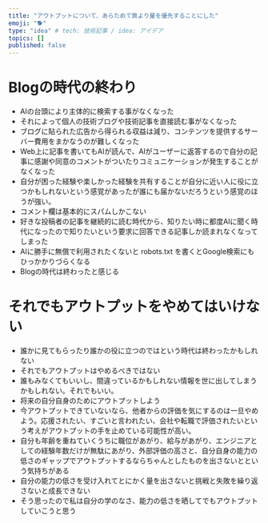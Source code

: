 ```yaml
---
title: "アウトプットについて、あらためて質より量を優先することにした"
emoji: "🐕"
type: "idea" # tech: 技術記事 / idea: アイデア
topics: []
published: false
---
```


# Blogの時代の終わり

- AIの台頭により主体的に検索する事がなくなった
- それによって個人の技術ブログや技術記事を直接読む事がなくなった
- ブログに貼られた広告から得られる収益は減り、コンテンツを提供するサーバー費用をまかなうのが難しくなった
- Web上に記事を書いてもAIが読んで、AIがユーザーに返答するので自分の記事に感謝や同意のコメントがついたりコミュニケーションが発生することがなくなった
- 自分が困った経験や楽しかった経験を共有することが自分に近い人に役に立つかもしれないという感覚があったが誰にも届かないだろうという感覚のほうが強い。
- コメント欄は基本的にスパムしかこない
- 好きな投稿者の記事を継続的に読む時代から、知りたい時に都度AIに聞く時代になったので知りたいという要求に回答できる記事しか読まれなくなってしまった
- AIに勝手に無償で利用されたくないと robots.txt を書くとGoogle検索にもひっかかりづらくなる
- Blogの時代は終わったと感じる

# それでもアウトプットをやめてはいけない

- 誰かに見てもらったり誰かの役に立つのではという時代は終わったかもしれない
- それでもアウトプットはやめるべきではない
- 誰もみなくてもいいし、間違っているかもしれない情報を世に出してしまうかもしれない。それでもいい。
- 将来の自分自身のためにアウトプットしよう
- 今アウトプットできていないなら、他者からの評価を気にするのは一旦やめよう。応援されたい、すごいと言われたい、会社や転職で評価されたいという考えがアウトプットの手を止めている可能性が高い。
- 自分も年齢を重ねていくうちに職位があがり、給与があがり、エンジニアとしての経験年数だけが無駄にあがり、外部評価の高さと、自分自身の能力の低さのギャップでアウトプットするならちゃんとしたものを出さないとという気持ちがある
- 自分の能力の低さを受け入れてとにかく量を出さないと挑戦と失敗を繰り返さないと成長できない
- そう思ったので私は自分の学のなさ、能力の低さを晒してでもアウトプットしていこうと思う

